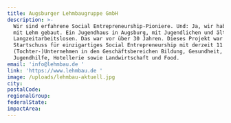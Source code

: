 ```yaml
---
title: Augsburger Lehmbaugruppe GmbH
description: >-
  Wir sind erfahrene Social Entrepreneurship-Pioniere. Und: Ja, wir haben mal
  mit Lehm gebaut. Ein Jugendhaus in Augsburg, mit Jugendlichen und älteren
  Langzeitarbeitslosen. Das war vor über 30 Jahren. Dieses Projekt war der
  Startschuss für einzigartiges Social Entrepreneurship mit derzeit 11
  (Tochter-)Unternehmen in den Geschäftsbereichen Bildung, Gesundheit,
  Jugendhilfe, Hotellerie sowie Landwirtschaft und Food.
email: 'info@lehmbau.de '
link: 'https://www.lehmbau.de '
image: /uploads/lehmbau-aktuell.jpg
city:
postalCode:
regionalGroup:
federalState:
impactArea:
---
```


